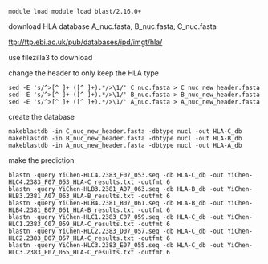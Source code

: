```
module load module load blast/2.16.0+
```

download HLA database A_nuc.fasta, B_nuc.fasta, C_nuc.fasta

ftp://ftp.ebi.ac.uk/pub/databases/ipd/imgt/hla/

use filezilla3 to download


change the header to only keep the HLA type
```
sed -E 's/^>[^ ]+ ([^ ]+).*/>\1/' C_nuc.fasta > C_nuc_new_header.fasta
sed -E 's/^>[^ ]+ ([^ ]+).*/>\1/' B_nuc.fasta > B_nuc_new_header.fasta
sed -E 's/^>[^ ]+ ([^ ]+).*/>\1/' A_nuc.fasta > A_nuc_new_header.fasta
```

create the database
```
makeblastdb -in C_nuc_new_header.fasta -dbtype nucl -out HLA-C_db
makeblastdb -in B_nuc_new_header.fasta -dbtype nucl -out HLA-B_db
makeblastdb -in A_nuc_new_header.fasta -dbtype nucl -out HLA-A_db
```

make the prediction
```
blastn -query YiChen-HLC4.2383_F07_053.seq -db HLA-C_db -out YiChen-HLC4.2383_F07_053_HLA-C_results.txt -outfmt 6
blastn -query YiChen-HLB3.2381_A07_063.seq -db HLA-B_db -out YiChen-HLB3.2381_A07_063_HLA-B_results.txt -outfmt 6
blastn -query YiChen-HLB4.2381_B07_061.seq -db HLA-B_db -out YiChen-HLB4.2381_B07_061_HLA-B_results.txt -outfmt 6
blastn -query YiChen-HLC1.2383_C07_059.seq -db HLA-C_db -out YiChen-HLC1.2383_C07_059_HLA-C_results.txt -outfmt 6
blastn -query YiChen-HLC2.2383_D07_057.seq -db HLA-C_db -out YiChen-HLC2.2383_D07_057_HLA-C_results.txt -outfmt 6
blastn -query YiChen-HLC3.2383_E07_055.seq -db HLA-C_db -out YiChen-HLC3.2383_E07_055_HLA-C_results.txt -outfmt 6
```
